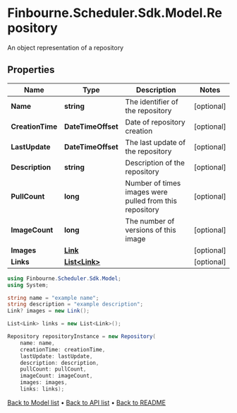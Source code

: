 # Finbourne.Scheduler.Sdk.Model.Repository
An object representation of a repository

## Properties

Name | Type | Description | Notes
------------ | ------------- | ------------- | -------------
**Name** | **string** | The identifier of the repository | [optional] 
**CreationTime** | **DateTimeOffset** | Date of  repository creation | [optional] 
**LastUpdate** | **DateTimeOffset** | The last update of the repository | [optional] 
**Description** | **string** | Description of the repository | [optional] 
**PullCount** | **long** | Number of times images were pulled from this repository | [optional] 
**ImageCount** | **long** | The number of versions of this image | [optional] 
**Images** | [**Link**](Link.md) |  | [optional] 
**Links** | [**List&lt;Link&gt;**](Link.md) |  | [optional] 

```csharp
using Finbourne.Scheduler.Sdk.Model;
using System;

string name = "example name";
string description = "example description";
Link? images = new Link();

List<Link> links = new List<Link>();

Repository repositoryInstance = new Repository(
    name: name,
    creationTime: creationTime,
    lastUpdate: lastUpdate,
    description: description,
    pullCount: pullCount,
    imageCount: imageCount,
    images: images,
    links: links);
```

[Back to Model list](../README.md#documentation-for-models) &#8226; [Back to API list](../README.md#documentation-for-api-endpoints) &#8226; [Back to README](../README.md)
